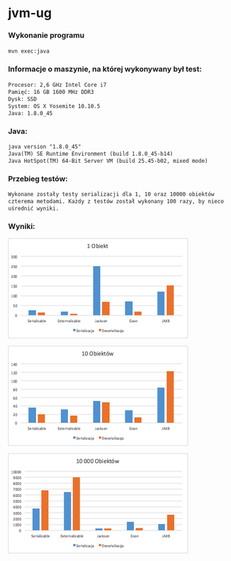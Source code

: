 # jvm-ug

### Wykonanie programu
`mvn exec:java`

### Informacje o maszynie, na której wykonywany był test:
```
Procesor: 2,6 GHz Intel Core i7
Pamięć: 16 GB 1600 MHz DDR3
Dysk: SSD
System: OS X Yosemite 10.10.5
Java: 1.8.0_45
```

### Java:
```
java version "1.8.0_45"
Java(TM) SE Runtime Environment (build 1.8.0_45-b14)
Java HotSpot(TM) 64-Bit Server VM (build 25.45-b02, mixed mode)
```

### Przebieg testów:
```
Wykonane zostały testy serializacji dla 1, 10 oraz 10000 obiektów czterema metodami. Każdy z testów został wykonany 100 razy, by nieco uśrednić wyniki.
```
### Wyniki:
![alt tag](https://github.com/waveq/jvm-ug/blob/lab-11/charts/1%20object%20serialization.png)

![alt tag](https://github.com/waveq/jvm-ug/blob/lab-11/charts/10%20objects%20serialization.png)

![alt tag](https://github.com/waveq/jvm-ug/blob/lab-11/charts/10000%20objects%20serialization.png)
